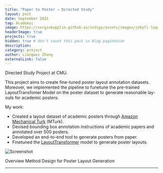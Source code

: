 ```yaml
---
title: "Paper to Poster – Directed Study"
layout: post
date: September 2021
tag: Academic
image: https://sergiokopplin.github.io/indigo/assets/images/jekyll-logo-light-solid.png
headerImage: true
projects: true
hidden: true # don't count this post in blog pagination
description:
category: project
author: Liangwei Zhang
externalLink: false
---
```


Directed Study Project at CMU.


This project aims to create fine-tuned
poster layout annotation datasets. Moreover, we implemented the pipeline to funetune the pre-trained LayoutTransfomer Model on the poster dataset to generate reasonable lay-
outs for academic posters.

My work:
- Created a layout dataset of academic posters through [Amazon Mechanical Turk](https://www.mturk.com/) (MTurk).
- Devised bounding box annotation instructions of academic papers and annotated over 500 posters.
- Developed an end-to-end tool to generate posters
from paper.
- Finetuned the [LayoutTransformer](https://arxiv.org/abs/2006.14615) model to 
generate poster layouts.

![Screenshot](https://github.com/lzhangbq/lzhangbq.github.io/blob/gh-pages/_posts/directed-study-overview.png)

Overview Method Design for Poster Layout Generation

---
